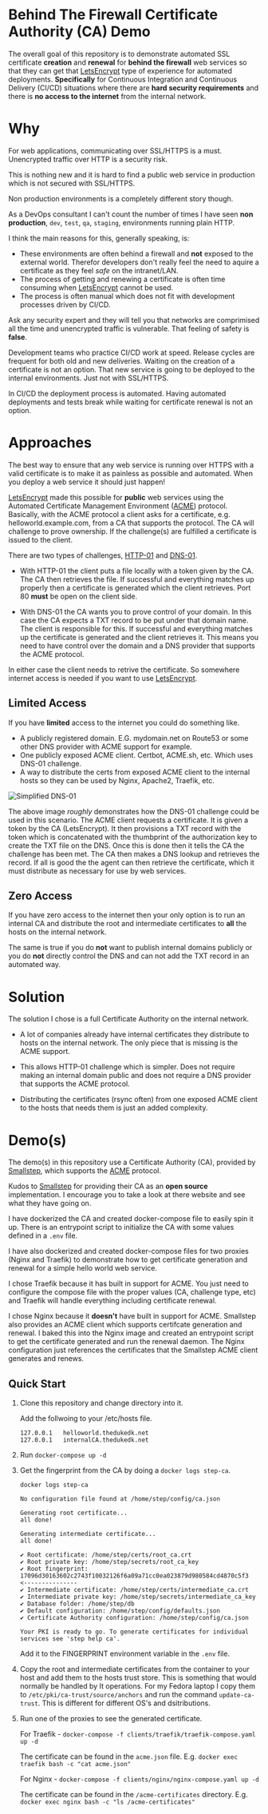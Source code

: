 # Behind The Firewall Certificate Authority (CA) Demo

The overall goal of this repository is to demonstrate automated SSL certificate **creation** and **renewal** for **behind the firewall** web services so that they can get that [LetsEncrypt](https://letsencrypt.org/) type of experience for automated deployments. **Specifically** for Continuous Integration and Continuous Delivery (CI/CD) situations where there are **hard security requirements** and there is **no access to the internet** from the internal network.

# Why
For web applications, communicating over SSL/HTTPS is a must. Unencrypted traffic over HTTP is a security risk. 

This is nothing new and it is hard to find a public web service in production which is not secured with SSL/HTTPS.

Non production environments is a completely different story though.

As a DevOps consultant I can't count the number of times I have seen **non production**, `dev`, `test`, `qa`, `staging`, environments running plain HTTP.

I think the main reasons for this, generally speaking, is: 

* These environments are often behind a firewall and **not** exposed to the external world. Therefor developers don't really feel the need to aquire a certificate as they feel *safe* on the intranet/LAN.
* The process of getting and renewing a certificate is often time consuming when [LetsEncrypt](https://letsencrypt.org/) cannot be used.
* The process is often manual which does not fit with development processes driven by CI/CD.

Ask any security expert and they will tell you that networks are comprimised all the time and unencrypted traffic is vulnerable. That feeling of safety is **false**.

Development teams who practice CI/CD work at speed. Release cycles are frequent for both old and new deliveries. Waiting on the creation of a certificate is not an option. That new service is going to be deployed to the internal environments. Just not with SSL/HTTPS.

In CI/CD the deployment process is automated. Having automated deployments and tests break while waiting for certificate renewal is not an option.

# Approaches

The best way to ensure that any web service is running over HTTPS with a valid certificate is to make it as painless as possible and automated. When you deploy a web service it should just happen!

[LetsEncrypt](https://letsencrypt.org/) made this possible for **public** web services using the Automated Certificate Management Environment ([ACME](https://en.wikipedia.org/wiki/Automated_Certificate_Management_Environment)) protocol. Basically, with the ACME protocol a client asks for a certificate, e.g. helloworld.example.com, from a CA that supports the protocol. The CA will challenge to prove ownership. If the challenge(s) are fulfilled a certificate is issued to the client. 

There are two types of challenges, [HTTP-01](https://letsencrypt.org/docs/challenge-types/#http-01-challenge) and [DNS-01](https://letsencrypt.org/docs/challenge-types/#dns-01-challenge). 

* With HTTP-01 the client puts a file locally with a token given by the CA. The CA then retrieves the file. If successful and everything matches up properly then a certificate is generated which the client retrieves. Port 80 **must** be open on the client side.

* With DNS-01 the CA wants you to prove control of your domain. In this case the CA expects a TXT record to be put under that domain name. The client is responsible for this. If successful and everything matches up the certificate is generated and the client retrieves it. This means you need to have control over the domain and a DNS provider that supports the ACME protocol.

In either case the client needs to retrive the certificate. So somewhere internet access is needed if you want to use [LetsEncrypt](https://letsencrypt.org/).

## Limited Access

If you have **limited** access to the internet you could do something like.

* A publicly registered domain. E.G. mydomain.net on Route53 or some other DNS provider with ACME support for example.
* One publicly exposed ACME client. Certbot, ACME.sh, etc. Which uses DNS-01 challenge.
* A way to distribute the certs from exposed ACME client to the internal hosts so they can be used by Nginx, Apache2, Traefik, etc.

![Simplified DNS-01](Simplified-DNS-01.png)

The above image *roughly* demonstrates how the DNS-01 challenge could be used in this scenario. The ACME client requests a certificate. It is given a token by the CA (LetsEncrypt). It then provisions a TXT record with the token which is concatenated with the thumbprint of the authorization key to create the TXT file on the DNS. Once this is done then it tells the CA the challenge has been met. The CA then makes a DNS lookup and retrieves the record. If all is good the the agent can then retrieve the certificate, which it must distribute as necessary for use by web services.

## Zero Access

If you have zero access to the internet then your only option is to run an internal CA and distribute the root and intermediate certificates to **all** the hosts on the internal network. 

The same is true if you do **not** want to publish internal domains publicly or you do **not** directly control the DNS and can not add the TXT record in an automated way.

# Solution
The solution I chose is a full Certificate Authority on the internal network. 

* A lot of companies already have internal certificates they distribute to hosts on the internal network. The only piece that is missing is the ACME support.

* This allows HTTP-01 challenge which is simpler. Does not require making an internal domain public and does not require a DNS provider that supports the ACME protocol.

* Distributing the certificates (rsync often) from one exposed ACME client to the hosts that needs them is just an added complexity.

# Demo(s)

The demo(s) in this repository use a Certificate Authority (CA), provided by [Smallstep](https://github.com/smallstep/certificates), which supports the [ACME](https://en.wikipedia.org/wiki/Automated_Certificate_Management_Environment) protocol.

Kudos to [Smallstep](https://smallstep.com/) for providing their CA as an **open source** implementation. I encourage you to take a look at there website and see what they have going on.

I have dockerized the CA and created docker-compose file to easily spin it up. There is an entrypoint script to initialize the CA with some values defined in a `.env` file. 

I have also dockerized and created docker-compose files for two proxies (Nginx and Traefik) to demonstrate how to get certificate generation and renewal for a simple hello world web service.

I chose Traefik because it has built in support for ACME. You just need to configure the compose file with the proper values (CA, challenge type, etc) and Traefik will handle everything including certificate renewal.

I chose Nginx because it **doesn't** have built in support for ACME. Smallstep also provides an ACME client which supports certifcate generation and renewal. I baked this into the Nginx image and created an entrypoint script to get the certificate generated and run the renewal daemon. The Nginx configuration just references the certificates that the Smallstep ACME client generates and renews. 

## Quick Start

1. Clone this repository and change directory into it.

    Add the follwoing to your /etc/hosts file. 

    ``` 
    127.0.0.1	helloworld.thedukedk.net
    127.0.0.1	internalCA.thedukedk.net
    ``` 

2. Run `docker-compose up -d`

3. Get the fingerprint from the CA by doing a `docker logs step-ca`.

    ``` 
    docker logs step-ca 

    No configuration file found at /home/step/config/ca.json

    Generating root certificate... 
    all done!

    Generating intermediate certificate... 
    all done!

    ✔ Root certificate: /home/step/certs/root_ca.crt
    ✔ Root private key: /home/step/secrets/root_ca_key
    ✔ Root fingerprint: 17096d30163602c2743f10032126f6a09a71cc0ea023879d980584cd4870c5f3  <---------------
    ✔ Intermediate certificate: /home/step/certs/intermediate_ca.crt
    ✔ Intermediate private key: /home/step/secrets/intermediate_ca_key
    ✔ Database folder: /home/step/db
    ✔ Default configuration: /home/step/config/defaults.json
    ✔ Certificate Authority configuration: /home/step/config/ca.json

    Your PKI is ready to go. To generate certificates for individual services see 'step help ca'.
    ``` 

    Add it to the FINGERPRINT environment variable in the `.env` file.

4. Copy the root and intermediate certificates from the container to your host and add them to the hosts trust store. This is something that would normally be handled by It operations. For my Fedora laptop I copy them to `/etc/pki/ca-trust/source/anchors` and run the command `update-ca-trust`. This is different for different OS's and dsitributions.

5. Run one of the proxies to see the generated certificate.

    For Traefik - `docker-compose -f clients/traefik/traefik-compose.yaml up -d`

    The certificate can be found in the `acme.json` file. E.g. `docker exec traefik bash -c "cat acme.json"`

    For Nginx - `docker-compose -f clients/nginx/nginx-compose.yaml up -d`

    The certificate can be found in the `/acme-certificates` directory. E.g. `docker exec nginx bash -c "ls /acme-certificates"`
